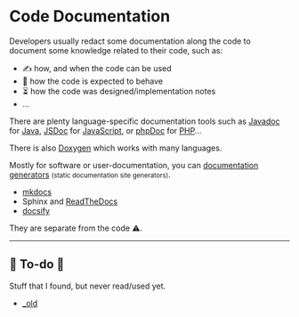 # Code Documentation

<div class="row row-cols-md-2"><div>

Developers usually redact some documentation along the code to document some knowledge related to their code, such as:

* ✍️ how, and when the code can be used
* 📝 how the code is expected to behave
* ⏳ how the code was designed/implementation notes
* ...

There are plenty language-specific documentation tools such as [Javadoc](/programming-languages/high-level/java/javadoc/index.md) for [Java](/programming-languages/high-level/java/_general/index.md), [JSDoc](https://jsdoc.app/about-getting-started.html) for [JavaScript](/programming-languages/web/javascript/_general/index.md), or [phpDoc](https://phpdoc.org/) for [PHP](/programming-languages/web/php/_general/index.md)...
</div><div>

There is also [Doxygen]() which works with many languages.

Mostly for software or user-documentation, you can [documentation generators](https://en.wikipedia.org/wiki/Comparison_of_documentation_generators) <small>(static documentation site generators)</small>. 

* [mkdocs](https://www.mkdocs.org/)
* Sphinx and [ReadTheDocs](https://docs.readthedocs.io/en/stable/index.html)
* [docsify](https://docsify.js.org/)

They are separate from the code ⚠️.
</div></div>

<hr class="sep-both">

## 👻 To-do 👻

Stuff that I found, but never read/used yet.

<div class="row row-cols-md-2"><div>

* [_old](doxygen/index.md)
</div><div>


</div></div>